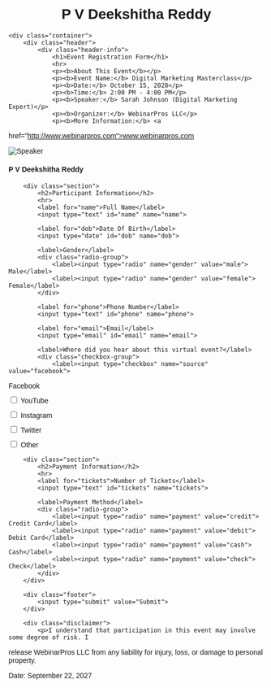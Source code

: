 <!DOCTYPE html> 
<html lang="en"> 
<head> 
    <meta charset="UTF-8"> 
    <meta name="viewport" content="width=device-width, initial-scale=1.0"> 
    <title>Event Registration Form</title> 
    <h1 align="center"> P V Deekshitha Reddy</h1>  
    <style> 
        body { 
            font-family: Arial, sans-serif; 
        } 
        .container { 
            width: 60%; 
            margin: auto; 
            border: 1px solid #ccc; 
            padding: 20px; 
        } 
        .header { 
            display: flex; 
            justify-content: space-between; 
            align-items: center; 
            margin-bottom: 20px; 
        } 
        .header-info { 
            flex: 1; 
        } 
        .header img { 
            width: 150px;  
            height: 150px;  
            border-radius: 50%; 
            margin-left: 20px; 
        } 
        .header h1 { 
            text-align: center; 
            width: 100%; 
        } 
        .header .speaker-info { 
            text-align: center; 
            margin-top: 20px; 
        } 
        .header .speaker-info p { 
            margin-top: 10px; 
        } 
        label { 
            display: block; 
            margin-top: 10px; 
        } 
        input[type="text"], input[type="email"], input[type="date"] { 
            width: 100%; 
            padding: 8px; 
            margin-top: 5px; 
            margin-bottom: 10px; 
            border: 1px solid #ccc; 
            border-radius: 4px; 
        } 
        .radio-group, .checkbox-group { 
            margin-top: 10px; 
        } 
        .radio-group label, .checkbox-group label { 
            display: inline-block; 
            margin-right: 10px; 
        } 
        input[type="submit"] { 
            background-color: #4CAF50; 
            color: white; 
            padding: 10px 20px; 
            border: none; 
            border-radius: 4px; 
            cursor: pointer; 
        } 
        input[type="submit"]:hover { 
            background-color: #45a049; 
        } 
    </style> 
</head> 
<body> 
 
    <div class="container"> 
        <div class="header"> 
            <div class="header-info"> 
                <h1>Event Registration Form</h1> 
                <hr> 
                <p><b>About This Event</b></p> 
                <p><b>Event Name:</b> Digital Marketing Masterclass</p> 
                <p><b>Date:</b> October 15, 2028</p> 
                <p><b>Time:</b> 2:00 PM - 4:00 PM</p> 
                <p><b>Speaker:</b> Sarah Johnson (Digital Marketing Expert)</p> 
                <p><b>Organizer:</b> WebinarPros LLC</p> 
                <p><b>More Information:</b> <a 
href="http://www.webinarpros.com">www.webinarpros.com</a></p> 
            </div> 
            <div class="speaker-info"> 
                <img src="deekshi.jpg" alt="Speaker"> 
                <h4>P V Deekshitha Reddy</h4> 
            </div> 
        </div> 
 
        <div class="section"> 
            <h2>Participant Information</h2> 
            <hr> 
            <label for="name">Full Name</label> 
            <input type="text" id="name" name="name"> 
             
            <label for="dob">Date Of Birth</label> 
            <input type="date" id="dob" name="dob"> 
             
            <label>Gender</label> 
            <div class="radio-group"> 
                <label><input type="radio" name="gender" value="male"> Male</label> 
                <label><input type="radio" name="gender" value="female"> Female</label> 
            </div> 
             
            <label for="phone">Phone Number</label> 
            <input type="text" id="phone" name="phone"> 
             
            <label for="email">Email</label> 
            <input type="email" id="email" name="email"> 
             
            <label>Where did you hear about this virtual event?</label> 
            <div class="checkbox-group"> 
                <label><input type="checkbox" name="source" value="facebook"> 
Facebook</label> 
                <label><input type="checkbox" name="source" value="youtube"> 
YouTube</label> 
                <label><input type="checkbox" name="source" value="instagram"> 
Instagram</label> 
                <label><input type="checkbox" name="source" value="twitter"> Twitter</label> 
                <label><input type="checkbox" name="source" value="other"> Other</label> 
            </div> 
        </div> 
 
        <div class="section"> 
            <h2>Payment Information</h2> 
            <hr> 
            <label for="tickets">Number of Tickets</label> 
            <input type="text" id="tickets" name="tickets"> 
             
            <label>Payment Method</label> 
            <div class="radio-group"> 
                <label><input type="radio" name="payment" value="credit"> Credit Card</label> 
                <label><input type="radio" name="payment" value="debit"> Debit Card</label> 
                <label><input type="radio" name="payment" value="cash"> Cash</label> 
                <label><input type="radio" name="payment" value="check"> Check</label> 
            </div> 
        </div> 
 
        <div class="footer"> 
            <input type="submit" value="Submit"> 
        </div> 
         
        <div class="disclaimer"> 
            <p>I understand that participation in this event may involve some degree of risk. I 
release WebinarPros LLC from any liability for injury, loss, or damage to personal 
property.</p> 
            <p>Date: September 22, 2027</p> 
        </div> 
    </div> 
 
</body> 
</html> 
